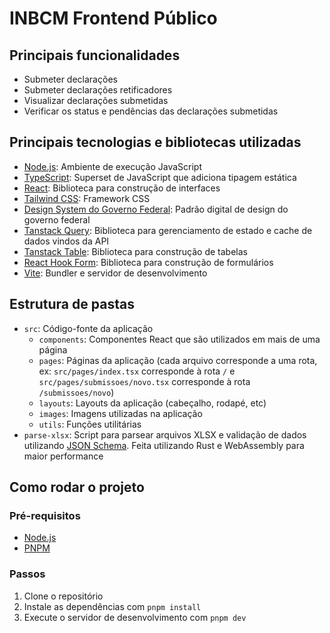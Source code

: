 # INBCM Frontend Público

## Principais funcionalidades

- Submeter declarações
- Submeter declarações retificadores
- Visualizar declarações submetidas
- Verificar os status e pendências das declarações submetidas

## Principais tecnologias e bibliotecas utilizadas

- [Node.js](https://nodejs.org/): Ambiente de execução JavaScript
- [TypeScript](https://www.typescriptlang.org/): Superset de JavaScript que adiciona tipagem estática
- [React](https://react.dev/): Biblioteca para construção de interfaces
- [Tailwind CSS](https://tailwindcss.com/): Framework CSS
- [Design System do Governo Federal](https://www.gov.br/ds/home): Padrão digital de design do governo federal
- [Tanstack Query](https://tanstack.com/query/latest/): Biblioteca para gerenciamento de estado e cache de dados vindos da API
- [Tanstack Table](https://tanstack.com/table/latest/): Biblioteca para construção de tabelas
- [React Hook Form](https://react-hook-form.com/): Biblioteca para construção de formulários
- [Vite](https://vitejs.dev/): Bundler e servidor de desenvolvimento

## Estrutura de pastas

- `src`: Código-fonte da aplicação
  - `components`: Componentes React que são utilizados em mais de uma página
  - `pages`: Páginas da aplicação (cada arquivo corresponde a uma rota, ex: `src/pages/index.tsx` corresponde à rota `/` e `src/pages/submissoes/novo.tsx` corresponde à rota `/submissoes/novo`)
  - `layouts`: Layouts da aplicação (cabeçalho, rodapé, etc)
  - `images`: Imagens utilizadas na aplicação
  - `utils`: Funções utilitárias
- `parse-xlsx`: Script para parsear arquivos XLSX e validação de dados utilizando [JSON Schema](https://json-schema.org/). Feita utilizando Rust e WebAssembly para maior performance

## Como rodar o projeto

### Pré-requisitos

- [Node.js](https://nodejs.org/)
- [PNPM](https://pnpm.io/)

### Passos

1. Clone o repositório
2. Instale as dependências com `pnpm install`
3. Execute o servidor de desenvolvimento com `pnpm dev`
